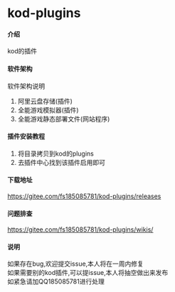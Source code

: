 # kod-plugins

#### 介绍
kod的插件

#### 软件架构
软件架构说明  
1. 阿里云盘存储(插件)  
2. 全能游戏模拟器(插件)  
3. 全能游戏静态部署文件(网站程序)

#### 插件安装教程

1.  将目录拷贝到kod的plugins  
2.  去插件中心找到该插件启用即可  

#### 下载地址
https://gitee.com/fs185085781/kod-plugins/releases

#### 问题排查
https://gitee.com/fs185085781/kod-plugins/wikis/

#### 说明
 如果存在bug,欢迎提交issue,本人将在一周内修复  
 如果需要别的kod插件,可以提issue,本人将抽空做出来发布  
 如紧急请加QQ185085781进行处理  


